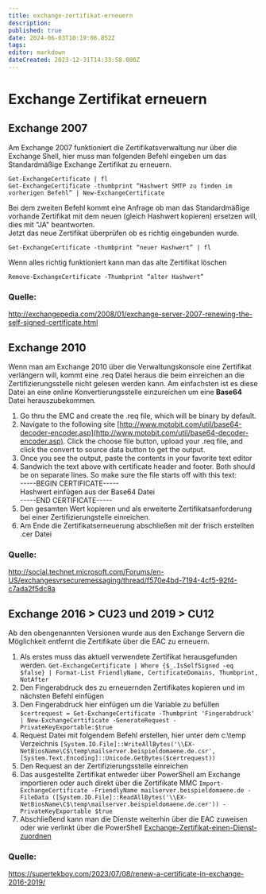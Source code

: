 ```yaml
---
title: exchange-zertifikat-erneuern
description: 
published: true
date: 2024-06-03T10:19:08.852Z
tags: 
editor: markdown
dateCreated: 2023-12-31T14:33:58.000Z
---
```


# Exchange Zertifikat erneuern

## Exchange 2007

Am Exchange 2007 funktioniert die Zertifikatsverwaltung nur über die Exchange Shell, hier muss man folgenden Befehl eingeben um das Standardmäßige Exchange Zertifikat zu erneuern.

```
Get-ExchangeCertificate | fl
Get-ExchangeCertificate -thumbprint “Hashwert SMTP zu finden im vorherigen Befehl” | New-ExchangeCertificate
```

Bei dem zweiten Befehl kommt eine Anfrage ob man das Standardmäßige vorhande Zertifikat mit dem neuen (gleich Hashwert kopieren) ersetzen will, dies mit "JA" beantworten.  
Jetzt das neue Zertifikat überprüfen ob es richtig eingebunden wurde.

`Get-ExchangeCertificate -thumbprint “neuer Hashwert” | fl`

Wenn alles richtig funktioniert kann man das alte Zertifikat löschen

`Remove-ExchangeCertificate -Thumbprint “alter Hashwert”`

### Quelle:

http://exchangepedia.com/2008/01/exchange-server-2007-renewing-the-self-signed-certificate.html

## Exchange 2010

Wenn man am Exchange 2010 über die Verwaltungskonsole eine Zertifikat verlängern will, kommt eine .req Datei heraus die beim einreichen an die Zertifizierungsstelle nicht gelesen werden kann. Am einfachsten ist es diese Datei an eine online Konvertierungsstelle einzureichen um eine **Base64** Datei herauszubekommen.

1. Go thru the EMC and create the .req file, which will be binary by default.
2. Navigate to the following site [http://www.motobit.com/util/base64-decoder-encoder.asp](http://www.motobit.com/util/base64-decoder-encoder.asp). Click the choose file button, upload your .req file, and click the convert to source data button to get the output.
3. Once you see the output, paste the contents in your favorite text editor
4. Sandwich the text above with certificate header and footer. Both should be on separate lines. So make sure the file starts off with this text:  
    -----BEGIN CERTIFICATE-----  
    Hashwert einfügen aus der Base64 Datei  
    -----END CERTIFICATE-----
5. Den gesamten Wert kopieren und als erweiterte Zertifikatsanforderung bei einer Zertifizierungstelle einreichen.
6. Am Ende die Zertifikatserneuerung abschließen mit der frisch erstellten .cer Datei

### Quelle:

http://social.technet.microsoft.com/Forums/en-US/exchangesvrsecuremessaging/thread/f570e4bd-7194-4cf5-92f4-c7ada2f5dc8a

## Exchange 2016 > CU23 und 2019 > CU12

Ab den obengenannten Versionen wurde aus den Exchange Servern die Möglichkeit entfernt die Zertifikate über die EAC zu erneuern.

1. Als erstes muss das aktuell verwendete Zertifikat herausgefunden werden. 
`Get-ExchangeCertificate | Where {$_.IsSelfSigned -eq $false} | Format-List FriendlyName, CertificateDomains, Thumbprint, NotAfter`
2. Den Fingerabdruck des zu erneuernden Zertifikates kopieren und im nächsten Befehl einfügen
3. Den Fingerabdruck hier einfügen um die Variable zu befüllen
`$certrequest = Get-ExchangeCertificate -Thumbprint 'Fingerabdruck' | New-ExchangeCertificate -GenerateRequest -PrivateKeyExportable:$true`
4. Request Datei mit folgendem Befehl erstellen, hier unter dem c:\temp Verzeichnis
`[System.IO.File]::WriteAllBytes('\\EX-NetBiosName\C$\temp\mailserver.beispieldomaene.de.csr', [System.Text.Encoding]::Unicode.GetBytes($certrequest))`
5. Den Request an der Zertifizierungsstelle einreichen
6. Das ausgestellte Zertifikat entweder über PowerShell am Exchange importieren oder auch direkt über die Zertifikate MMC
`Import-ExchangeCertificate -FriendlyName mailserver.beispieldomaene.de -FileData ([System.IO.File]::ReadAllBytes('\\EX-NetBiosName\C$\temp\mailserver.beispieldomaene.de.cer')) -PrivateKeyExportable $true`
7. Abschließend kann man die Dienste weiterhin über die EAC zuweisen oder wie verlinkt über die PowerShell
[Exchange-Zertifikat-einen-Dienst-zuordnen](https://wiki.eidolf.de/de/Wiki-Seiten/Microsoft/Server/Rollen/Exchange/exchange-zertifikate#exchange-zertifikat-einen-dienst-zuordnen)

### Quelle:
https://supertekboy.com/2023/07/08/renew-a-certificate-in-exchange-2016-2019/